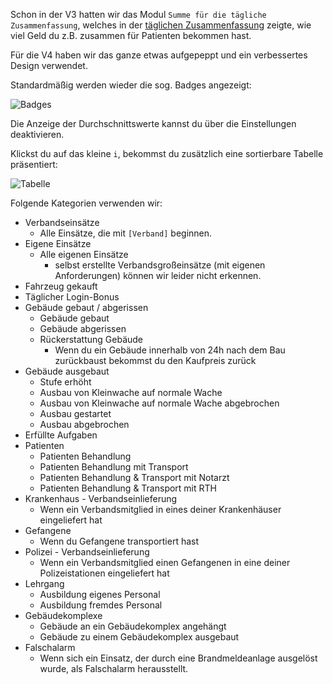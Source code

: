 Schon in der V3 hatten wir das Modul `Summe für die tägliche Zusammenfassung`, welches in der [täglichen Zusammenfassung](https://www.leitstellenspiel.de/credits/daily) zeigte, wie viel Geld du z.B. zusammen für Patienten bekommen hast.

Für die V4 haben wir das ganze etwas aufgepeppt und ein verbessertes Design verwendet.

Standardmäßig werden wieder die sog. Badges angezeigt:

![Badges](badges.png)

Die Anzeige der Durchschnittswerte kannst du über die Einstellungen deaktivieren.

Klickst du auf das kleine `i`, bekommst du zusätzlich eine sortierbare Tabelle präsentiert:

![Tabelle](table.png)

Folgende Kategorien verwenden wir:

* Verbandseinsätze
    * Alle Einsätze, die mit `[Verband]` beginnen.
* Eigene Einsätze
    * Alle eigenen Einsätze
        * selbst erstellte Verbandsgroßeinsätze (mit eigenen Anforderungen) können wir leider nicht erkennen.
* Fahrzeug gekauft
* Täglicher Login-Bonus
* Gebäude gebaut / abgerissen
    * Gebäude gebaut
    * Gebäude abgerissen
    * Rückerstattung Gebäude
        * Wenn du ein Gebäude innerhalb von 24h nach dem Bau zurückbaust bekommst du den Kaufpreis zurück
* Gebäude ausgebaut
    * Stufe erhöht
    * Ausbau von Kleinwache auf normale Wache
    * Ausbau von Kleinwache auf normale Wache abgebrochen
    * Ausbau gestartet
    * Ausbau abgebrochen
* Erfüllte Aufgaben
* Patienten
    * Patienten Behandlung
    * Patienten Behandlung mit Transport
    * Patienten Behandlung & Transport mit Notarzt
    * Patienten Behandlung & Transport mit RTH
* Krankenhaus - Verbandseinlieferung
    * Wenn ein Verbandsmitglied in eines deiner Krankenhäuser eingeliefert hat
* Gefangene
    * Wenn du Gefangene transportiert hast
* Polizei - Verbandseinlieferung
    * Wenn ein Verbandsmitglied einen Gefangenen in eine deiner Polizeistationen eingeliefert hat
* Lehrgang
    * Ausbildung eigenes Personal
    * Ausbildung fremdes Personal
* Gebäudekomplexe
    * Gebäude an ein Gebäudekomplex angehängt
    * Gebäude zu einem Gebäudekomplex ausgebaut
* Falschalarm
    * Wenn sich ein Einsatz, der durch eine Brandmeldeanlage ausgelöst wurde, als Falschalarm herausstellt.
